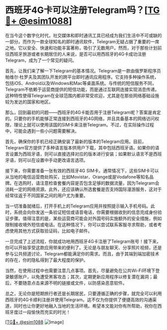 # 西班牙4G卡可以注册Telegram吗？[[TG💪+ @esim1088](https://t.me/s/esim1088)]

在当今这个数字化时代，社交媒体和即时通讯工具已经成为我们生活中不可或缺的一部分。而作为一款全球知名的即时通讯软件，Telegram无疑占据了重要的一席之地。它以安全、快速和功能丰富著称，吸引了无数用户。然而，对于那些计划前往西班牙旅游或者长期居住的人来说，是否可以用西班牙的4G卡成功注册Telegram，成为了一个常见的疑问。

首先，让我们来了解一下Telegram的基本情况。Telegram是一款由俄罗斯程序员帕维尔·杜罗夫及其团队开发的跨平台即时通讯应用程序。它支持多种操作系统，包括iOS、Android以及Windows和Mac等桌面系统。与传统的短信服务不同，Telegram不依赖于运营商提供的短信功能，而是通过互联网连接实现消息传递。这种特性使得Telegram在全球范围内都非常受欢迎，尤其是在那些网络基础设施较为发达的国家和地区。

那么，回到最初的问题——西班牙的4G卡能否用于注册Telegram呢？答案是肯定的。只要你的手机能够正常连接到西班牙的4G网络，并且具备基本的网络访问权限，理论上就可以使用该国的SIM卡来注册Telegram。不过，在实际操作过程中，可能会遇到一些小问题需要解决。

首先，确保你的手机已经正确安装了最新的版本的Telegram应用。目前，Telegram官方提供了多种语言版本供用户下载，其中包括西班牙语。如果你的语言设置为西班牙语，则可以直接选择对应的版本进行安装；如果默认语言不是西班牙语，则可以在设置中手动更改语言选项。

接下来，你需要准备一张有效的西班牙4G SIM卡。通常情况下，这些SIM卡可以从当地的电信运营商处购买，比如Movistar、Orange或是Vodafone等知名品牌。在选购时，请注意检查套餐内容是否包含足够的数据流量，因为Telegram会消耗一定的网络资源。此外，还应该确认所选套餐是否支持国际漫游服务，这对于经常往返于不同国家之间的用户尤为重要。

当一切准备就绪后，打开手机上的Telegram应用并按照提示输入手机号码。此时，系统会向你发送一条验证短信或语音电话，你需要根据收到的信息完成身份验证步骤。值得注意的是，某些运营商可能会对外国号码实施额外的安全措施，例如限制接收境外短信或电话。在这种情况下，你可以尝试联系客服寻求帮助，或者考虑使用其他方式获取验证码，比如电子邮件。

一旦完成了上述流程，你就成功地用西班牙4G卡注册了Telegram账号！接下来，你可以开始享受这款应用带来的便利了。无论是与朋友聊天、分享照片视频，还是参与公共频道讨论，Telegram都能满足你的需求。而且，由于其端到端加密技术的存在，你的隐私得到了最大程度的保护。

当然，在使用过程中也需要注意几点事项。首先，尽量避免在公共Wi-Fi环境下登录敏感账户，以免遭受黑客攻击；其次，定期更新应用程序以修复潜在漏洞；最后，不要随意点击来源不明的链接或文件，以防感染恶意软件。

总之，无论你是短期旅行者还是长期居民，只要遵循正确的步骤，就完全可以利用西班牙的4G卡顺利注册并使用Telegram。这不仅为你提供了便捷高效的沟通渠道，同时也让你更好地融入当地的生活环境。希望本文能对你有所帮助，祝你在西班牙度过一段愉快而充实的时光！

[[TG💪+ @esim1088](https://t.me/s/esim1088) ![Image](https://i.postimg.cc/4NQfJmqS/Snipaste-2025-05-13-00-14-12.png)]